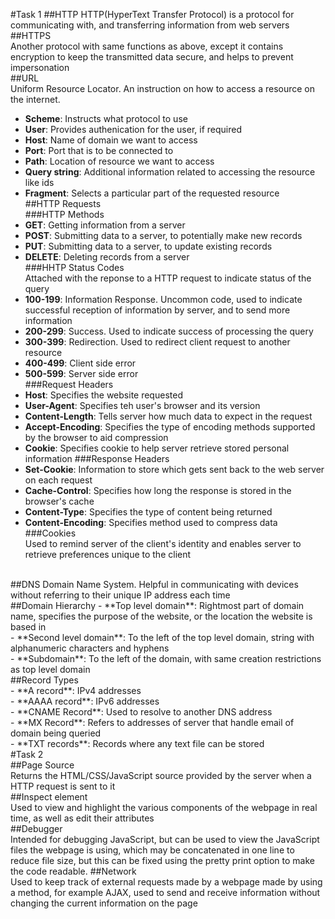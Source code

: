 #Task 1
##HTTP
HTTP(HyperText Transfer Protocol) is a protocol for communicating with, and transferring information from web servers</br>
##HTTPS</br>
Another protocol with same functions as above, except it contains encryption to keep the transmitted data secure, and helps to prevent impersonation</br>
##URL</br>
Uniform Resource Locator. An instruction on how to access a resource on the internet.</br>
- **Scheme**: Instructs what protocol to use</br>
- **User**: Provides authenication for the user, if required</br>
- **Host**: Name of domain we want to access</br>
- **Port**: Port that is to be connected to</br>
- **Path**: Location of resource we want to access</br>
- **Query string**: Additional information related to accessing the resource like ids</br>
- **Fragment**: Selects a particular part of the requested resource</br>
##HTTP Requests</br>
###HTTP Methods</br>
- **GET**: Getting information from a server</br>
- **POST**: Submitting data to a server, to potentially make new records</br>
- **PUT**: Submitting data to a server, to update existing records</br>
- **DELETE**: Deleting records from a server</br>
###HHTP Status Codes</br>
Attached with the reponse to a HTTP request to indicate status of the query</br>
- **100-199**: Information Response. Uncommon code, used to indicate successful reception of information by server, and to send more information</br>
- **200-299**: Success. Used to indicate success of processing the query</br>
- **300-399**: Redirection. Used to redirect client request to another resource</br>
- **400-499**: Client side error</br>
- **500-599**: Server side error</br>
###Request Headers</br>
- **Host**: Specifies the website requested</br>
- **User-Agent**: Specifies teh user's browser and its version</br>
- **Content-Length**: Tells server how much data to expect in the request</br>
- **Accept-Encoding**: Specifies the type of encoding methods supported by the browser to aid compression</br>
- **Cookie**: Specifies cookie to help server retrieve stored personal information
###Response Headers</br>
- **Set-Cookie**: Information to store which gets sent back to the web server on each request</br>
- **Cache-Control**: Specifies how long the response is stored in the browser's cache</br>
- **Content-Type**: Specifies the type of content being returned</br>
- **Content-Encoding**: Specifies method used to compress data</br>
###Cookies</br>
Used to remind server of the client's identity and enables server to retrieve preferences unique to the client</br>
</br>
##DNS
Domain Name System. Helpful in communicating with devices without referring to their unique IP address each time</br>
##Domain Hierarchy
- **Top level domain**: Rightmost part of domain name, specifies the purpose of the website, or the location the website is based in</br>
- **Second level domain**: To the left of the top level domain, string with alphanumeric characters and hyphens</br>
- **Subdomain**: To the left of the domain, with same creation restrictions as top level domain</br>
##Record Types</br>
- **A record**: IPv4 addresses</br>
- **AAAA record**: IPv6 addresses</br>
- **CNAME Record**: Used to resolve to another DNS address</br>
- **MX Record**: Refers to addresses of server that handle email of domain being queried</br>
- **TXT records**: Records where any text file can be stored</br>
#Task 2</br>
##Page Source</br>
Returns the HTML/CSS/JavaScript source provided by the server when a HTTP request is sent to it</br>
##Inspect element</br>
Used to view and highlight the various components of the webpage in real time, as well as edit their attributes</br>
##Debugger</br>
Intended for debugging JavaScript, but can be used to view the JavaScript files the webpage is using, which may be concatenated in one line to reduce file size, but this can be 
fixed using the pretty print option to make the code readable.
##Network</br>
Used to keep track of external requests made by a webpage made by using a method, for example AJAX, used to send and receive information without changing the current information on the page</br>

